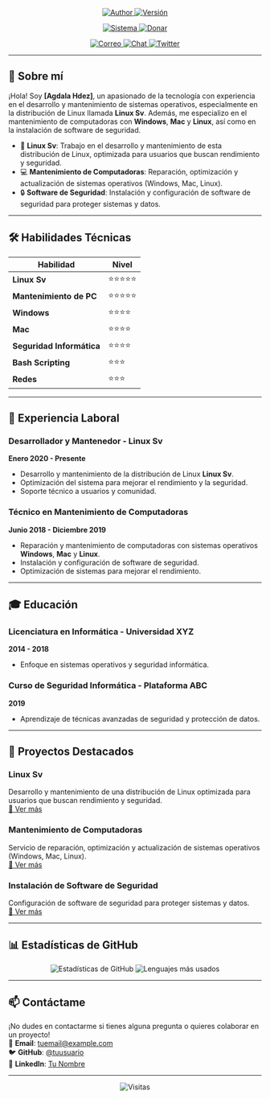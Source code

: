 <p align="center">
  <a href="https://github.com/tuusuario">
    <img title="Author" src="https://img.shields.io/badge/Author-[Agdala Hdez]-blue?style=for-the-badge&logo=github">
  </a>
  <a href="">
    <img title="Versión" src="https://img.shields.io/badge/Version-1.0-red?style=for-the-badge&logo=">
  </a>
</p>

<p align="center">
  <a href="">
    <img title="Sistema" src="https://img.shields.io/badge/Supported%20OS-Linux%20|%20Windows%20|%20Mac-orange?style=for-the-badge&logo=linux">
  </a>
  <a href="https://www.paypal.com/paypalme/tuusuario">
    <img title="Donar" src="https://img.shields.io/badge/Donate-PayPal-green.svg?style=for-the-badge&logo=paypal">
  </a>
</p>

<p align="center">
  <a href="mailto:mastersv@gmail.com">
    <img title="Correo" src="https://img.shields.io/badge/Correo-tuemail@example.com-blueviolet?style=for-the-badge&logo=gmail">
  </a>
  <a href="https://t.me/tucanal">
    <img title="Chat" src="https://img.shields.io/badge/CHAT-TELEGRAM-blue?style=for-the-badge&logo=telegram">
  </a>
  <a href="https://twitter.com/tuusuario">
    <img title="Twitter" src="https://img.shields.io/badge/CHAT-TWITTER-blue?style=for-the-badge&logo=twitter">
  </a>
</p>

---

## 🚀 Sobre mí

¡Hola! Soy **[Agdala Hdez]**, un apasionado de la tecnología con experiencia en el desarrollo y mantenimiento de sistemas operativos, especialmente en la distribución de Linux llamada **Linux Sv**. Además, me especializo en el mantenimiento de computadoras con **Windows**, **Mac** y **Linux**, así como en la instalación de software de seguridad.

- 🐧 **Linux Sv**: Trabajo en el desarrollo y mantenimiento de esta distribución de Linux, optimizada para usuarios que buscan rendimiento y seguridad.
- 💻 **Mantenimiento de Computadoras**: Reparación, optimización y actualización de sistemas operativos (Windows, Mac, Linux).
- 🔒 **Software de Seguridad**: Instalación y configuración de software de seguridad para proteger sistemas y datos.

---

## 🛠️ Habilidades Técnicas

| Habilidad              | Nivel        |
|------------------------|--------------|
| **Linux Sv**           | ⭐⭐⭐⭐⭐       |
| **Mantenimiento de PC**| ⭐⭐⭐⭐⭐       |
| **Windows**            | ⭐⭐⭐⭐         |
| **Mac**                | ⭐⭐⭐⭐         |
| **Seguridad Informática** | ⭐⭐⭐⭐      |
| **Bash Scripting**     | ⭐⭐⭐          |
| **Redes**              | ⭐⭐⭐          |

---

## 💼 Experiencia Laboral

### **Desarrollador y Mantenedor** - Linux Sv
**Enero 2020 - Presente**  
- Desarrollo y mantenimiento de la distribución de Linux **Linux Sv**.
- Optimización del sistema para mejorar el rendimiento y la seguridad.
- Soporte técnico a usuarios y comunidad.

### **Técnico en Mantenimiento de Computadoras**
**Junio 2018 - Diciembre 2019**  
- Reparación y mantenimiento de computadoras con sistemas operativos **Windows**, **Mac** y **Linux**.
- Instalación y configuración de software de seguridad.
- Optimización de sistemas para mejorar el rendimiento.

---

## 🎓 Educación

### **Licenciatura en Informática** - Universidad XYZ
**2014 - 2018**  
- Enfoque en sistemas operativos y seguridad informática.

### **Curso de Seguridad Informática** - Plataforma ABC
**2019**  
- Aprendizaje de técnicas avanzadas de seguridad y protección de datos.

---

## 🌟 Proyectos Destacados

### **Linux Sv**
Desarrollo y mantenimiento de una distribución de Linux optimizada para usuarios que buscan rendimiento y seguridad.  
[🔗 Ver más](#)

### **Mantenimiento de Computadoras**
Servicio de reparación, optimización y actualización de sistemas operativos (Windows, Mac, Linux).  
[🔗 Ver más](#)

### **Instalación de Software de Seguridad**
Configuración de software de seguridad para proteger sistemas y datos.  
[🔗 Ver más](#)

---

## 📊 Estadísticas de GitHub

<p align="center">
  <img src="https://github-readme-stats.vercel.app/api?username=tuusuario&show_icons=true&theme=dark" alt="Estadísticas de GitHub">
  <img src="https://github-readme-stats.vercel.app/api/top-langs/?username=tuusuario&layout=compact&theme=dark" alt="Lenguajes más usados">
</p>

---

## 📫 Contáctame

¡No dudes en contactarme si tienes alguna pregunta o quieres colaborar en un proyecto!  
📧 **Email**: [tuemail@example.com](mailto:tuemail@example.com)  
🐦 **GitHub**: [@tuusuario](https://github.com/tuusuario)  
💼 **LinkedIn**: [Tu Nombre](https://linkedin.com/in/tuperfil)

---

<p align="center">
  <img src="https://komarev.com/ghpvc/?username=tuusuario&label=Visitas&color=blue&style=flat" alt="Visitas">
</p>
